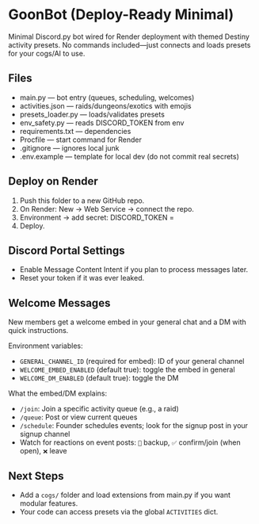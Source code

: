# GoonBot (Deploy-Ready Minimal)

Minimal Discord.py bot wired for Render deployment with themed Destiny activity presets.
No commands included—just connects and loads presets for your cogs/AI to use.

## Files
- main.py — bot entry (queues, scheduling, welcomes)
- activities.json — raids/dungeons/exotics with emojis
- presets_loader.py — loads/validates presets
- env_safety.py — reads DISCORD_TOKEN from env
- requirements.txt — dependencies
- Procfile — start command for Render
- .gitignore — ignores local junk
- .env.example — template for local dev (do not commit real secrets)

## Deploy on Render
1) Push this folder to a new GitHub repo.
2) On Render: New → Web Service → connect the repo.
3) Environment → add secret: DISCORD_TOKEN = <your new token>
4) Deploy.

## Discord Portal Settings
- Enable Message Content Intent if you plan to process messages later.
- Reset your token if it was ever leaked.

## Welcome Messages
New members get a welcome embed in your general chat and a DM with quick instructions.

Environment variables:
- `GENERAL_CHANNEL_ID` (required for embed): ID of your general channel
- `WELCOME_EMBED_ENABLED` (default true): toggle the embed in general
- `WELCOME_DM_ENABLED` (default true): toggle the DM

What the embed/DM explains:
- `/join`: Join a specific activity queue (e.g., a raid)
- `/queue`: Post or view current queues
- `/schedule`: Founder schedules events; look for the signup post in your signup channel
- Watch for reactions on event posts: `📝` backup, `✅` confirm/join (when open), `❌` leave

## Next Steps
- Add a `cogs/` folder and load extensions from main.py if you want modular features.
- Your code can access presets via the global `ACTIVITIES` dict.